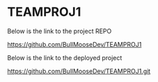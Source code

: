 # TEAMPROJ1
<!-- Below is the link to the project REPO -->  Below is the link to the project REPO
https://github.com/BullMooseDev/TEAMPROJ1
<!-- Below is the link to the deployed project -->  Below is the link to the deployed project
https://github.com/BullMooseDev/TEAMPROJ1.git